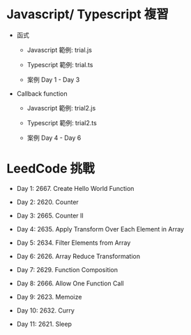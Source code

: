 # Javascript/ Typescript 複習

- 函式

  - Javascript 範例: trial.js

  - Typescript 範例: trial.ts

  - 案例 Day 1 - Day 3

- Callback function

  - Javascript 範例: trial2.js

  - Typescript 範例: trial2.ts

  - 案例 Day 4 - Day 6

# LeedCode 挑戰

- Day 1: 2667. Create Hello World Function

- Day 2: 2620. Counter 

- Day 3: 2665. Counter II

- Day 4: 2635. Apply Transform Over Each Element in Array

- Day 5: 2634. Filter Elements from Array

- Day 6: 2626. Array Reduce Transformation

- Day 7: 2629. Function Composition

- Day 8: 2666. Allow One Function Call

- Day 9: 2623. Memoize

- Day 10: 2632. Curry

- Day 11: 2621. Sleep